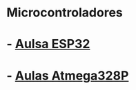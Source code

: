 # Microcontroladores 

<B><h1>- <a href=https://github.com/mchavesferreira/mcr/blob/main/ESP32.md> Aulsa ESP32 </A></h1>


<B><h1>- <a href=https://github.com/mchavesferreira/mcr/blob/main/mcr.md> Aulas Atmega328P </A></h1>

